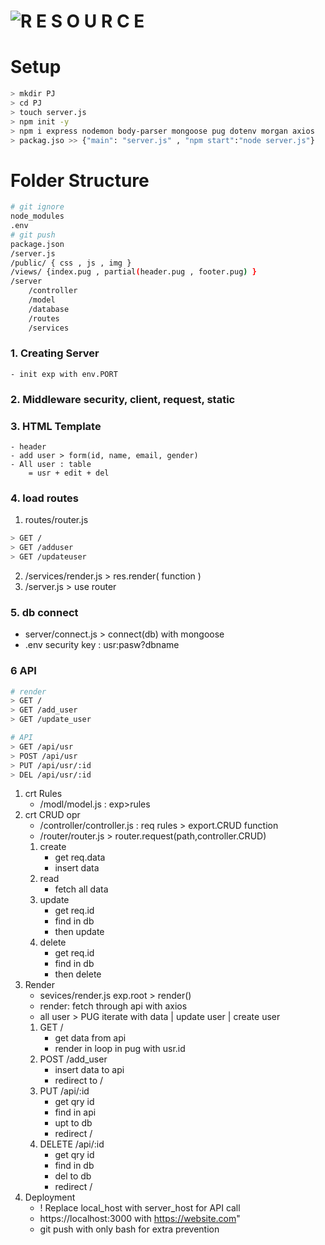 # ![R E S O U R C E](https://youtu.be/W1Kttu53qTg)

# Setup
```sh
> mkdir PJ
> cd PJ
> touch server.js
> npm init -y
> npm i express nodemon body-parser mongoose pug dotenv morgan axios
> packag.jso >> {"main": "server.js" , "npm start":"node server.js"}
```

# Folder Structure
```sh
# git ignore
node_modules
.env
# git push
package.json
/server.js
/public/ { css , js , img }
/views/ {index.pug , partial(header.pug , footer.pug) }
/server
    /controller
    /model
    /database
    /routes
    /services
```


### 1. Creating Server
    - init exp with env.PORT

### 2. Middleware security, client, request, static

### 3. HTML Template 
    - header
    - add user > form(id, name, email, gender)
    - All user : table
        = usr + edit + del

### 4. load routes
1. routes/router.js
```sh
> GET / 
> GET /adduser
> GET /updateuser
```
2. /services/render.js > res.render( function )
3. /server.js > use router

### 5. db connect
- server/connect.js > connect(db) with mongoose
- .env security key : usr:pasw?dbname

### 6 API
```sh
# render
> GET /
> GET /add_user
> GET /update_user

# API
> GET /api/usr
> POST /api/usr
> PUT /api/usr/:id
> DEL /api/usr/:id
```
1. crt Rules
    - /modl/model.js : exp>rules
2. crt CRUD opr
    - /controller/controller.js : req rules > export.CRUD function
    - /router/router.js > router.request(path,controller.CRUD)
    1. create
        - get req.data
        - insert data
    2. read
        - fetch all data
    3. update
        - get req.id
        - find in db
        - then update
    4. delete
        - get req.id
        - find in db
        - then delete
3. Render
    - sevices/render.js exp.root > render()
    - render: fetch through api with axios
    - all user > PUG iterate with data | update user | create user
    1. GET /
        - get data from api
        - render in loop in pug with usr.id
    2. POST /add_user
        - insert data to api
        - redirect to /
    3. PUT /api/:id
        - get qry id
        - find in api
        - upt to db
        - redirect /
    4. DELETE /api/:id
        - get qry id
        - find in db
        - del to db
        - redirect /
5. Deployment
    - ! Replace local_host with server_host for API call
    - https://localhost:3000 with https://website.com"
    - git push with only bash for extra prevention